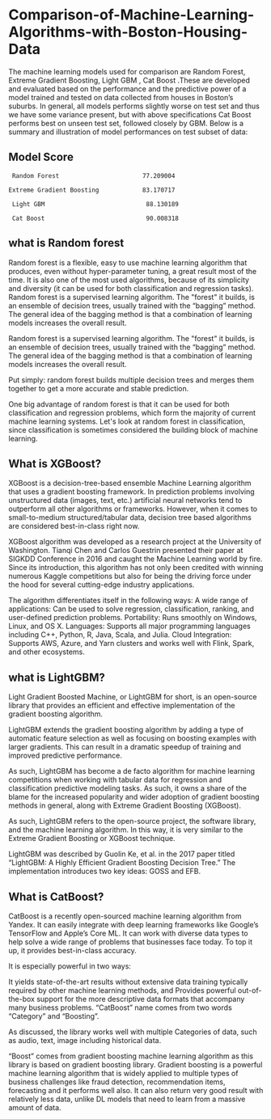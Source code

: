 # Comparison-of-Machine-Learning-Algorithms-with-Boston-Housing-Data

The machine learning models used for comparison are Random Forest, Extreme Gradient Boosting, Light GBM , Cat Boost .These are developed and evaluated based on the performance and the predictive power of a model trained and tested on data collected from houses in Boston’s suburbs.
In general, all models performs slightly worse on test set and thus we have some variance present, but with above specifications Cat Boost performs best on unseen test set, followed closely by GBM. 
Below is a summary and illustration of model performances on test subset of data:

##               Model	                    Score

     Random Forest	                     77.209004

    Extreme Gradient Boosting            83.170717

     Light GBM	                          88.130189

     Cat Boost	                          90.008318
     
## what is Random forest
Random forest is a flexible, easy to use machine learning algorithm that produces, even without hyper-parameter tuning, a great result most of the time. It is also one of the most used algorithms, because of its simplicity and diversity (it can be used for both classification and regression tasks). Random forest is a supervised learning algorithm. The "forest" it builds, is an ensemble of decision trees, usually trained with the “bagging” method. The general idea of the bagging method is that a combination of learning models increases the overall result.

Random forest is a supervised learning algorithm. The "forest" it builds, is an ensemble of decision trees, usually trained with the “bagging” method. The general idea of the bagging method is that a combination of learning models increases the overall result.

Put simply: random forest builds multiple decision trees and merges them together to get a more accurate and stable prediction.

One big advantage of random forest is that it can be used for both classification and regression problems, which form the majority of current machine learning systems. Let's look at random forest in classification, since classification is sometimes considered the building block of machine learning. 

##  What is XGBoost?
XGBoost is a decision-tree-based ensemble Machine Learning algorithm that uses a gradient boosting framework. In prediction problems involving unstructured data (images, text, etc.) artificial neural networks tend to outperform all other algorithms or frameworks. However, when it comes to small-to-medium structured/tabular data, decision tree based algorithms are considered best-in-class right now. 

XGBoost algorithm was developed as a research project at the University of Washington. Tianqi Chen and Carlos Guestrin presented their paper at SIGKDD Conference in 2016 and caught the Machine Learning world by fire. Since its introduction, this algorithm has not only been credited with winning numerous Kaggle competitions but also for being the driving force under the hood for several cutting-edge industry applications.

The algorithm differentiates itself in the following ways:
A wide range of applications: Can be used to solve regression, classification, ranking, and user-defined prediction problems.
Portability: Runs smoothly on Windows, Linux, and OS X.
Languages: Supports all major programming languages including C++, Python, R, Java, Scala, and Julia.
Cloud Integration: Supports AWS, Azure, and Yarn clusters and works well with Flink, Spark, and other ecosystems.

## what is LightGBM?
Light Gradient Boosted Machine, or LightGBM for short, is an open-source library that provides an efficient and effective implementation of the gradient boosting algorithm.

LightGBM extends the gradient boosting algorithm by adding a type of automatic feature selection as well as focusing on boosting examples with larger gradients. This can result in a dramatic speedup of training and improved predictive performance.

As such, LightGBM has become a de facto algorithm for machine learning competitions when working with tabular data for regression and classification predictive modeling tasks. As such, it owns a share of the blame for the increased popularity and wider adoption of gradient boosting methods in general, along with Extreme Gradient Boosting (XGBoost).

As such, LightGBM refers to the open-source project, the software library, and the machine learning algorithm. In this way, it is very similar to the Extreme Gradient Boosting or XGBoost technique.

LightGBM was described by Guolin Ke, et al. in the 2017 paper titled “LightGBM: A Highly Efficient Gradient Boosting Decision Tree.” The implementation introduces two key ideas: GOSS and EFB.
## What is CatBoost?
CatBoost is a recently open-sourced machine learning algorithm from Yandex. It can easily integrate with deep learning frameworks like Google’s TensorFlow and Apple’s Core ML. It can work with diverse data types to help solve a wide range of problems that businesses face today. To top it up, it provides best-in-class accuracy.

It is especially powerful in two ways:

It yields state-of-the-art results without extensive data training typically required by other machine learning methods, and
Provides powerful out-of-the-box support for the more descriptive data formats that accompany many business problems.
“CatBoost” name comes from two words “Category” and “Boosting”.

As discussed, the library works well with multiple Categories of data, such as audio, text, image including historical data.

“Boost” comes from gradient boosting machine learning algorithm as this library is based on gradient boosting library. Gradient boosting is a powerful machine learning algorithm that is widely applied to multiple types of business challenges like fraud detection, recommendation items, forecasting and it performs well also. It can also return very good result with relatively less data, unlike DL models that need to learn from a massive amount of data.





